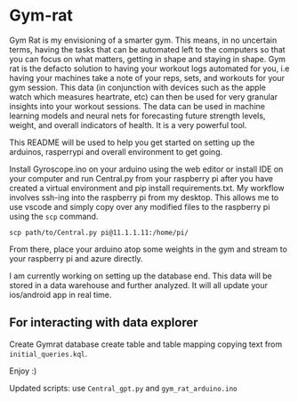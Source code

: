 # Gym-rat

Gym Rat is my envisioning of a smarter gym. This means, in no uncertain terms, having the tasks that can be automated left to the computers so that you can focus on what matters, getting in shape and staying in shape. Gym rat is the defacto solution to having your workout logs automated for you, i.e having your machines take a note of your reps, sets, and workouts for your gym session. This data (in conjunction with devices such as the apple watch which measures heartrate, etc) can then be used for very granular insights into your workout sessions. The data can be used in machine learning models and neural nets for forecasting future strength levels, weight, and overall indicators of health. It is a very powerful tool.

This README will be used to help you get started on setting up the arduinos, rasperrypi and overall environment to get going.

Install Gyroscope.ino on your arduino using the web editor or install IDE on your computer and run Central.py from your raspberry pi after you have created a virtual environment and pip install requirements.txt. My workflow involves ssh-ing into the raspberry pi from my desktop. This allows me to use vscode and simply copy over any modified files to the raspberry pi using the `scp` command. 

`scp path/to/Central.py pi@11.1.1.11:/home/pi/`

From there, place your arduino atop some weights in the gym and stream to your raspberry pi and azure directly. 

I am currently working on setting up the database end. This data will be stored in a data warehouse and further analyzed. It will all update your ios/android app in real time.

## For interacting with data explorer

Create Gymrat database
create table and table mapping copying text from `initial_queries.kql`.

Enjoy :)


Updated scripts: 
use `Central_gpt.py` and `gym_rat_arduino.ino`